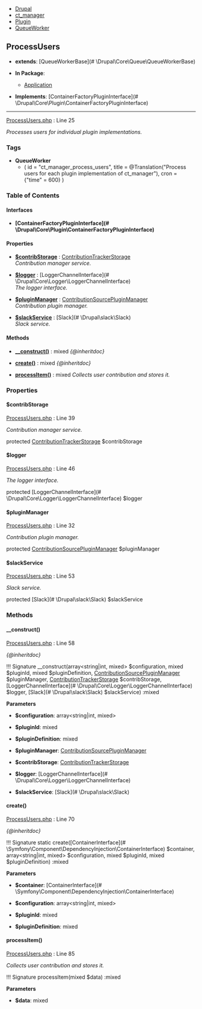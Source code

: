 
- [Drupal](../namespaces/drupal.md)
- [ct_manager](../namespaces/drupal-ct-manager.md)
- [Plugin](../namespaces/drupal-ct-manager-plugin.md)
- [QueueWorker](../namespaces/drupal-ct-manager-plugin-queueworker.md)


## ProcessUsers

- **extends**: [QueueWorkerBase](# \Drupal\Core\Queue\QueueWorkerBase)

- **In Package**:
    - [Application](../packages/Application.md)
  
- **Implements**:
    [ContainerFactoryPluginInterface](# \Drupal\Core\Plugin\ContainerFactoryPluginInterface)  

---





[ProcessUsers.php](../files/web-modules-custom-ct-manager-src-plugin-queueworker-processusers.md) : Line 25

*Processes users for individual plugin implementations.*




### Tags

- **QueueWorker**
  - (
  id = "ct_manager_process_users",
  title = @Translation("Process users for each plugin implementation of
  ct_manager"), cron = {"time" = 600}
)






### Table of Contents



#### Interfaces
- **[ContainerFactoryPluginInterface](# \Drupal\Core\Plugin\ContainerFactoryPluginInterface)**






#### Properties
- **[$contribStorage](../classes/Drupal-ct-manager-Plugin-QueueWorker-ProcessUsers.md#contribstorage)**
         : [ContributionTrackerStorage](../classes/Drupal-ct-manager-ContributionTrackerStorage.md)  
*Contribution manager service.*

- **[$logger](../classes/Drupal-ct-manager-Plugin-QueueWorker-ProcessUsers.md#logger)**
         : [LoggerChannelInterface](# \Drupal\Core\Logger\LoggerChannelInterface)  
*The logger interface.*

- **[$pluginManager](../classes/Drupal-ct-manager-Plugin-QueueWorker-ProcessUsers.md#pluginmanager)**
         : [ContributionSourcePluginManager](../classes/Drupal-ct-manager-ContributionSourcePluginManager.md)  
*Contribution plugin manager.*

- **[$slackService](../classes/Drupal-ct-manager-Plugin-QueueWorker-ProcessUsers.md#slackservice)**
         : [Slack](# \Drupal\slack\Slack)  
*Slack service.*


#### Methods
- **[__construct()](../classes/Drupal-ct-manager-Plugin-QueueWorker-ProcessUsers.md#__construct)**
           : mixed
*{@inheritdoc}*

- **[create()](../classes/Drupal-ct-manager-Plugin-QueueWorker-ProcessUsers.md#create)**
           : mixed
*{@inheritdoc}*

- **[processItem()](../classes/Drupal-ct-manager-Plugin-QueueWorker-ProcessUsers.md#processitem)**
           : mixed
*Collects user contribution and stores it.*







### Properties

#### $contribStorage

[ProcessUsers.php](../files/web-modules-custom-ct-manager-src-plugin-queueworker-processusers.md) : Line 39

*Contribution manager service.*


protected [ContributionTrackerStorage](../classes/Drupal-ct-manager-ContributionTrackerStorage.md) $contribStorage







#### $logger

[ProcessUsers.php](../files/web-modules-custom-ct-manager-src-plugin-queueworker-processusers.md) : Line 46

*The logger interface.*


protected [LoggerChannelInterface](# \Drupal\Core\Logger\LoggerChannelInterface) $logger







#### $pluginManager

[ProcessUsers.php](../files/web-modules-custom-ct-manager-src-plugin-queueworker-processusers.md) : Line 32

*Contribution plugin manager.*


protected [ContributionSourcePluginManager](../classes/Drupal-ct-manager-ContributionSourcePluginManager.md) $pluginManager







#### $slackService

[ProcessUsers.php](../files/web-modules-custom-ct-manager-src-plugin-queueworker-processusers.md) : Line 53

*Slack service.*


protected [Slack](# \Drupal\slack\Slack) $slackService









### Methods

#### __construct()

[ProcessUsers.php](../files/web-modules-custom-ct-manager-src-plugin-queueworker-processusers.md) : Line 58

*{@inheritdoc}*

!!! Signature
    __construct(array&lt;string|int, mixed&gt; $configuration, mixed $pluginId, mixed $pluginDefinition, [ContributionSourcePluginManager](../classes/Drupal-ct-manager-ContributionSourcePluginManager.md) $pluginManager, [ContributionTrackerStorage](../classes/Drupal-ct-manager-ContributionTrackerStorage.md) $contribStorage, [LoggerChannelInterface](# \Drupal\Core\Logger\LoggerChannelInterface) $logger, [Slack](# \Drupal\slack\Slack) $slackService) :mixed




**Parameters**

- **$configuration**: array&lt;string|int, mixed&gt;
    
- **$pluginId**: mixed
    
- **$pluginDefinition**: mixed
    
- **$pluginManager**: [ContributionSourcePluginManager](../classes/Drupal-ct-manager-ContributionSourcePluginManager.md)
    
- **$contribStorage**: [ContributionTrackerStorage](../classes/Drupal-ct-manager-ContributionTrackerStorage.md)
    
- **$logger**: [LoggerChannelInterface](# \Drupal\Core\Logger\LoggerChannelInterface)
    
- **$slackService**: [Slack](# \Drupal\slack\Slack)
    







#### create()

[ProcessUsers.php](../files/web-modules-custom-ct-manager-src-plugin-queueworker-processusers.md) : Line 70

*{@inheritdoc}*

!!! Signature
    static create([ContainerInterface](# \Symfony\Component\DependencyInjection\ContainerInterface) $container, array&lt;string|int, mixed&gt; $configuration, mixed $pluginId, mixed $pluginDefinition) :mixed




**Parameters**

- **$container**: [ContainerInterface](# \Symfony\Component\DependencyInjection\ContainerInterface)
    
- **$configuration**: array&lt;string|int, mixed&gt;
    
- **$pluginId**: mixed
    
- **$pluginDefinition**: mixed
    







#### processItem()

[ProcessUsers.php](../files/web-modules-custom-ct-manager-src-plugin-queueworker-processusers.md) : Line 85

*Collects user contribution and stores it.*

!!! Signature
    processItem(mixed $data) :mixed




**Parameters**

- **$data**: mixed
    









